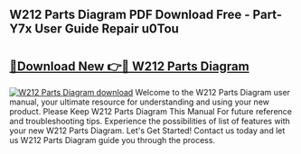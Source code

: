 ## W212 Parts Diagram PDF Download Free - Part-Y7x User Guide Repair u0Tou

# <h2><a href="http://dfr6lez.blite.top/?on=W212+Parts+Diagram">🔗Download New 👉🔴 W212 Parts Diagram</a></h2>

[![W212 Parts Diagram download](https://i.imgur.com/lujVjoI.png)](http://dfr6lez.blite.top/?on=W212+Parts+Diagram)
Welcome to the W212 Parts Diagram user manual, your ultimate resource for understanding and using your new product. Please Keep W212 Parts Diagram This Manual For future reference and troubleshooting tips. Experience the possibilities of list of features with your new W212 Parts Diagram. Let's Get Started! Contact us today and let us W212 Parts Diagram guide you through the process.
